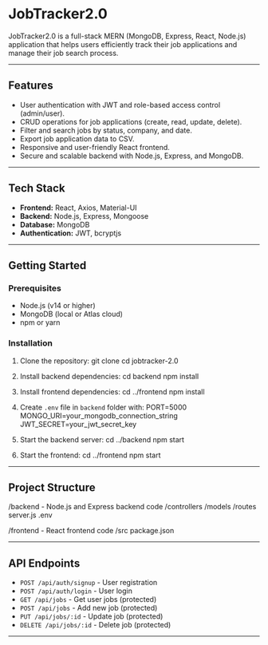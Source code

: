 # JobTracker2.0

JobTracker2.0 is a full-stack MERN (MongoDB, Express, React, Node.js) application that helps users efficiently track their job applications and manage their job search process.

---

## Features

- User authentication with JWT and role-based access control (admin/user).
- CRUD operations for job applications (create, read, update, delete).
- Filter and search jobs by status, company, and date.
- Export job application data to CSV.
- Responsive and user-friendly React frontend.
- Secure and scalable backend with Node.js, Express, and MongoDB.

---

## Tech Stack

- **Frontend:** React, Axios, Material-UI  
- **Backend:** Node.js, Express, Mongoose  
- **Database:** MongoDB  
- **Authentication:** JWT, bcryptjs

---

## Getting Started

### Prerequisites

- Node.js (v14 or higher)  
- MongoDB (local or Atlas cloud)  
- npm or yarn

### Installation

1. Clone the repository:
git clone <your-repo-url>
cd jobtracker-2.0

2. Install backend dependencies:
cd backend
npm install

3. Install frontend dependencies:
cd ../frontend
npm install


4. Create `.env` file in `backend` folder with:
PORT=5000
MONGO_URI=your_mongodb_connection_string
JWT_SECRET=your_jwt_secret_key


5. Start the backend server:
cd ../backend
npm start


6. Start the frontend:
cd ../frontend
npm start


---

## Project Structure

/backend - Node.js and Express backend code
/controllers
/models
/routes
server.js
.env

/frontend - React frontend code
/src
package.json


---

## API Endpoints

- `POST /api/auth/signup` - User registration  
- `POST /api/auth/login` - User login  
- `GET /api/jobs` - Get user jobs (protected)  
- `POST /api/jobs` - Add new job (protected)  
- `PUT /api/jobs/:id` - Update job (protected)  
- `DELETE /api/jobs/:id` - Delete job (protected)  

---

